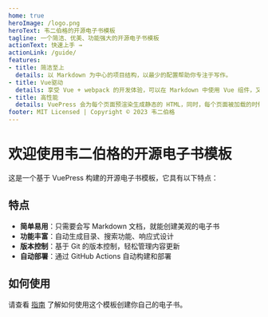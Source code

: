 ```yaml
---
home: true
heroImage: /logo.png
heroText: 韦二伯格的开源电子书模板
tagline: 一个简洁、优美、功能强大的开源电子书模板
actionText: 快速上手 →
actionLink: /guide/
features:
- title: 简洁至上
  details: 以 Markdown 为中心的项目结构，以最少的配置帮助你专注于写作。
- title: Vue驱动
  details: 享受 Vue + webpack 的开发体验，可以在 Markdown 中使用 Vue 组件，又可以使用 Vue 来开发自定义主题。
- title: 高性能
  details: VuePress 会为每个页面预渲染生成静态的 HTML，同时，每个页面被加载的时候，将作为 SPA 运行。
footer: MIT Licensed | Copyright © 2023 韦二伯格
---
```


# 欢迎使用韦二伯格的开源电子书模板

这是一个基于 VuePress 构建的开源电子书模板，它具有以下特点：

## 特点

- **简单易用**：只需要会写 Markdown 文档，就能创建美观的电子书
- **功能丰富**：自动生成目录、搜索功能、响应式设计
- **版本控制**：基于 Git 的版本控制，轻松管理内容更新
- **自动部署**：通过 GitHub Actions 自动构建和部署

## 如何使用

请查看 [指南](/guide/) 了解如何使用这个模板创建你自己的电子书。